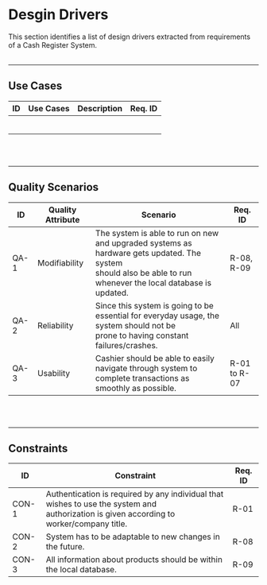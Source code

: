 # Desgin Drivers
This section identifies a list of design drivers extracted from requirements of a Cash Register System.
<br>
<br>

***
## Use Cases

| ID | Use Cases | Description | Req. ID |
|----|-----------|-------------|---------|
|    |           |             |         |
|    |           |             |         |
|    |           |             |         |
|    |           |             |         |
|    |           |             |         |
|    |           |             |         |


<br>
<br>

***

## Quality Scenarios

| ID   | Quality Attribute | Scenario                                                                                                                                                         | Req. ID      |
|------|-------------------|------------------------------------------------------------------------------------------------------------------------------------------------------------------|--------------|
| QA-1 | Modifiability     | The system is able to run on new and upgraded systems as hardware gets updated. The system<br>should also be able to run whenever the local database is updated. | R-08, R-09   |
| QA-2 | Reliability       | Since this system is going to be essential for everyday usage, the system should not be<br>prone to having constant failures/crashes.                            | All          |
| QA-3 | Usability         | Cashier should be able to easily navigate through system to complete transactions as<br>smoothly as possible.                                                    | R-01 to R-07 |


<br>
<br>

***
## Constraints

| ID    | Constraint                                                                                                                                   | Req. ID |
|-------|----------------------------------------------------------------------------------------------------------------------------------------------|---------|
| CON-1 | Authentication is required by any individual that wishes to use the system and <br>authorization is given according to worker/company title. | R-01    |
| CON-2 | System has to be adaptable to new changes in the future.                                                                                     | R-08    |
| CON-3 | All information about products should be within the local database.                                                                          | R-09    |